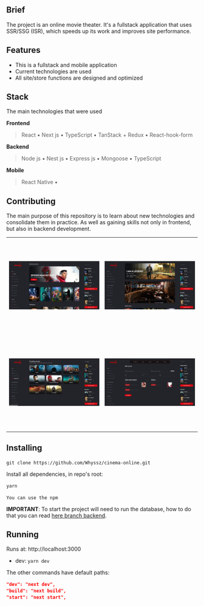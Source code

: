 ## Brief 
The project is an online movie theater.
It's a fullstack application that uses SSR/SSG (ISR), which speeds up its work and improves site performance.

## Features
- This is a fullstack and mobile application
- Current technologies are used 
- All site/store functions are designed and optimized

## Stack
The main technologies that were used

**Frontend**
> React ▪ Next js ▪ TypeScript ▪ TanStack + Redux ▪ React-hook-form  

**Backend**
> Node js ▪ Nest js ▪ Express js ▪ Mongoose ▪ TypeScript

**Mobile**
> React Native ▪

## Contributing

The main purpose of this repository is to learn about new technologies and consolidate them in practice. As well as gaining skills not only in frontend, but also in backend development. 

<table>
  <tr>
    <td width='300px' height='250px' align="center" valign="middle">
        <img src="./public/img-elements/scrin-home.jpg" alt="Project screen-shot" >
    </td>
    <td width='300px' height='250px' align="center" valign="middle">
        <img src="./public/img-elements/scrin-movie.jpg" alt="Project screen-shot" >
    </td>
    </tr>
    <tr>
    <td width='300px' height='250px' align="center" valign="middle">
        <img src="./public/img-elements/scrin-gallery.jpg" alt="Project screen-shot" >
    </td>
    <td width='300px' height='250px' align="center" valign="middle">
        <img src="./public/img-elements/scrin-edit.jpg" alt="Project screen-shot" >
    </td>
    
  </tr>
</table>

## Installing

```shell
git clone https://github.com/Whyssz/cinema-online.git
```

Install all dependencies, in repo's root:

```shell
yarn
```

`You can use the npm`

**IMPORTANT**: To start the project will need to run the database, how to do that you can read [here branch backend]('https://github.com/Whyssz/cinema-online/tree/backend').

## Running

Runs at: http://localhost:3000

- dev: `yarn dev`

The other commands have default paths:

```json
"dev": "next dev",
"build": "next build",
"start": "next start",
```